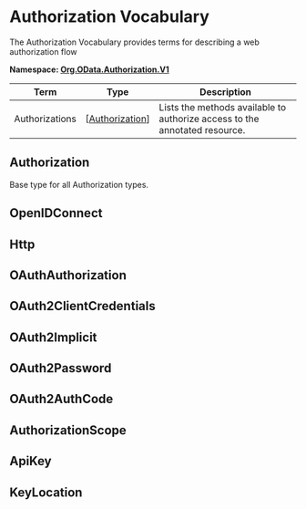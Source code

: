 # Authorization Vocabulary

The Authorization Vocabulary provides terms for describing a web authorization flow

**Namespace: [Org.OData.Authorization.V1](Org.OData.Authorization.V1.xml)**

Term|Type|Description
----|----|-----------
Authorizations|\[[Authorization](#Authorization)\]|Lists the methods available to authorize access to the annotated resource.


## <a name="Authorization"></a>Authorization

Base type for all Authorization types.
## <a name="OpenIDConnect"></a>OpenIDConnect


## <a name="Http"></a>Http


## <a name="OAuthAuthorization"></a>OAuthAuthorization


## <a name="OAuth2ClientCredentials"></a>OAuth2ClientCredentials


## <a name="OAuth2Implicit"></a>OAuth2Implicit


## <a name="OAuth2Password"></a>OAuth2Password


## <a name="OAuth2AuthCode"></a>OAuth2AuthCode


## <a name="AuthorizationScope"></a>AuthorizationScope


## <a name="ApiKey"></a>ApiKey


## <a name="KeyLocation"></a>KeyLocation

